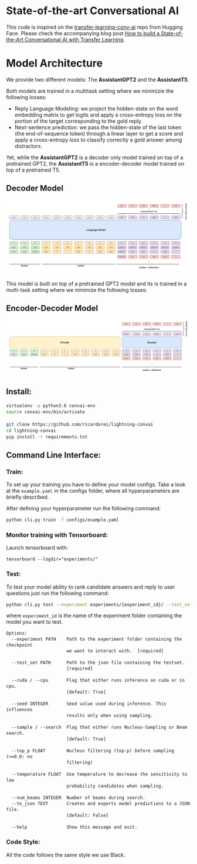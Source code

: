 # State-of-the-art Conversational AI

This code is inspired on the [transfer-learning-conv-ai](https://github.com/huggingface/transfer-learning-conv-ai) repo from Hugging Face. Please check the accompanying blog post [How to build a State-of-the-Art Conversational AI with Transfer Learning](https://medium.com/huggingface/how-to-build-a-state-of-the-art-conversational-ai-with-transfer-learning-2d818ac26313).

# Model Architecture

We provide two different models: The **AssistantGPT2** and the **AssistantT5**.

Both models are trained in a multitask setting where we minimizie the following losses:
- Reply Language Modeling: we project the hidden-state on the word embedding matrix to get logits and apply a cross-entropy loss on the portion of the target corresponding to the gold reply.
- Next-sentence prediction: we pass the hidden-state of the last token (the end-of-sequence token) through a linear layer to get a score and apply a cross-entropy loss to classify correctly a gold answer among distractors.

Yet, while the **AssistantGPT2** is a decoder only model trained on top of a pretrained GPT2, the **AssistantT5** is a encoder-decoder model trained on top of a pretrained T5.

## Decoder Model
<div style="text-align:center"><img src="resources/DialoGPT2.jpg" alt="architecture"></div>

This model is built on top of a pretrained GPT2 model and its is trained in a multi-task setting where we minimize the following losses:


## Encoder-Decoder Model
<div style="text-align:center"><img src="resources/t5.jpg" alt="architecture"></div>

## Install:

```bash
virtualenv -p python3.6 convai-env
source convai-env/bin/activate

git clone https://github.com/ricardorei/lightning-convai
cd lightning-convai
pip install -r requirements.txt
```

## Command Line Interface:

### Train:

To set up your training you have to define your model configs. Take a look at the `example.yaml` in the configs folder, where all hyperparameters are briefly described.

After defining your hyperparameter run the following command:
```bash
python cli.py train -f configs/example.yaml
```

### Monitor training with Tensorboard:
Launch tensorboard with:

```
tensorboard --logdir="experiments/"
```

### Test:

To test your model ability to rank candidate answers and reply to user questions just run the following command:

```bash
python cli.py test --experiment experiments/{experiment_id}/ --test_set data/personachat_val.json
```

where `experiment_id` is the name of the experiment folder containing the model you want to test.

```
Options:
  --experiment PATH    Path to the experiment folder containing the checkpoint
                       we want to interact with.  [required]

  --test_set PATH      Path to the json file containing the testset.
                       [required]

  --cuda / --cpu       Flag that either runs inference on cuda or in cpu.
                       [default: True]

  --seed INTEGER       Seed value used during inference. This influences
                       results only when using sampling.

  --sample / --search  Flag that either runs Nucleus-Sampling or Beam search.
                       [default: True]

  --top_p FLOAT        Nucleus filtering (top-p) before sampling (<=0.0: no
                       filtering)

  --temperature FLOAT  Use temperature to decrease the sensitivity to low
                       probability candidates when sampling.

  --num_beams INTEGER  Number of beams during search.
  --to_json TEXT       Creates and exports model predictions to a JSON file.
                       [default: False]

  --help               Show this message and exit.
```

### Code Style:
All the code follows the same style we use Black.

